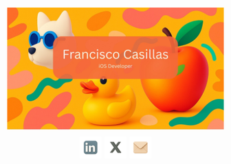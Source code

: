 ![Mi banner](assets/banner2.jpg)
<p align="center"><a href="https://www.linkedin.com/in/franciscoxcode/" target="_blank"><img src="assets/linkedin2.png" alt="LinkedIn" width="50" /></a>&nbsp;&nbsp;<a href="https://x.com/franciscoxcode" target="_blank"><img src="assets/x2.png" alt="X" width="50" /></a>&nbsp;&nbsp;<a href="mailto:fxcasillas.dev@gmail.com"><img src="assets/mail2.png" alt="Email" width="50" /></a></p>
